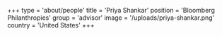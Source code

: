 +++
type = 'about/people'
title = 'Priya Shankar'
position = 'Bloomberg Philanthropies'
group = 'advisor'
image = '/uploads/priya-shankar.png'
country = 'United States'
+++
